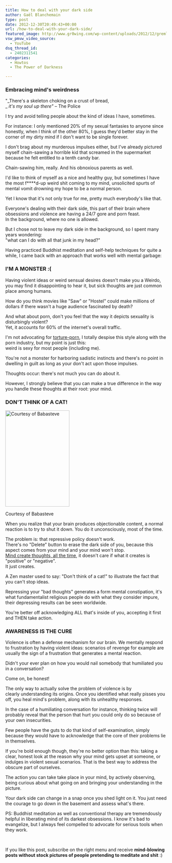 ```yaml
---
title: How to deal with your dark side
author: Gaël Blanchemain
type: post
date: 2012-12-30T20:49:43+00:00
url: /how-to-deal-with-your-dark-side/
featured_image: http://www.gr0wing.com/wp-content/uploads/2012/12/gremlins-@-a-bar.jpg
vsw_pmvw_video_source:
  - YouTube
dsq_thread_id:
  - 2402311541
categories:
  - Howtos
  - The Power of Darkness

---
```

### Embracing mind's weirdness

"_There's a skeleton choking on a crust of bread,  
_ _it's my soul up there"_ &#8211; The Police

I try and avoid telling people about the kind of ideas I have, sometimes.

For instance: I only mentioned 20% of my sexual fantasies to anyone since honestly, when I think of the other 80%, I guess they'd better stay in the corner of my dirty mind if I don't want to be single forever.

<!--more-->

I don't brag about my murderous impulses either, but I've already pictured myself chain-sawing a horrible kid that screamed in the supermarket because he felt entitled to a tenth candy bar.

Chain-sawing him, really. And his obnoxious parents as well.

I'd like to think of myself as a nice and healthy guy, but sometimes I have the most f\****d-up weird shit coming to my mind, unsolicited spurts of mental vomit drowning my hope to be a normal person.

Yet I know that it's not only true for me, pretty much everybody's like that.

Everyone's dealing with their dark side, this part of their brain where obsessions and violence are having a 24/7 gore and porn feast.  
In the background, where no one is allowed.

But I chose not to leave my dark side in the background, so I spent many years wondering:  
"what can I do with all that junk in my head?"

Having practiced Buddhist meditation and self-help techniques for quite a while, I came back with an approach that works well with mental garbage:

### I'M A MONSTER :(

Having violent ideas or weird sensual desires doesn't make you a Weirdo, you may find it disappointing to hear it, but sick thoughts are just common place among humans.

How do you think movies like "Saw" or "Hostel" could make millions of dollars if there wasn't a huge audience fascinated by death?

And what about porn, don't you feel that the way it depicts sexuality is disturbingly violent?  
Yet, it accounts for 60% of the internet's overall traffic.

I'm not advocating for <a href="http://en.wikipedia.org/wiki/Splatter_film" target="_blank">torture-porn</a>, I totally despise this style along with the porn industry, but my point is just this:  
weird is sexy for most people (including me).

You're not a monster for harboring sadistic instincts and there's no point in dwelling in guilt as long as your don't act upon those impulses.

Thoughts occur: there's not much you can do about it.

However, I strongly believe that you can make a true difference in the way you handle these thoughts at their root: your mind.

### DON'T THINK OF A CAT!

<div id="attachment_4262" style="width: 210px" class="wp-caption alignleft">
  <img aria-describedby="caption-attachment-4262" class="size-medium wp-image-4262" alt="Courtesy of Babasteve" src="http://www.gr0wing.com/wp-content/uploads/2012/12/Burka-200x300.jpg" width="200" height="300" srcset="https://www.gr0wing.com/wp-content/uploads/2012/12/Burka-200x300.jpg 200w, https://www.gr0wing.com/wp-content/uploads/2012/12/Burka-682x1024.jpg 682w, https://www.gr0wing.com/wp-content/uploads/2012/12/Burka-588x882.jpg 588w, https://www.gr0wing.com/wp-content/uploads/2012/12/Burka.jpg 720w" sizes="(max-width: 200px) 100vw, 200px" />
  
  <p id="caption-attachment-4262" class="wp-caption-text">
    Courtesy of Babasteve
  </p>
</div>

When you realize that your brain produces objectionable content, a normal reaction is to try to shut it down. You do it unconsciously, most of the time.

The problem is: that repressive policy doesn't work.  
There's no "Delete" button to erase the dark side of you, because this aspect comes from your mind and your mind won't stop.  
<a href="http://theoatmeal.com/comics/brain" target="_blank">Mind create thoughts, all the time</a>, it doesn't care if what it creates is "positive" or "negative".  
It just creates.

A Zen master used to say: "Don't think of a cat!" to illustrate the fact that you can't stop ideas.

Repressing your "bad thoughts" generates a form mental constipation, it's what fundamentalist religious people do with what they consider impure, their depressing results can be seen worldwide.

You're better off acknowledging ALL that's inside of you, accepting it first and THEN take action.

### AWARENESS IS THE CURE

Violence is often a defense mechanism for our brain. We mentally respond to frustration by having violent ideas: scenarios of revenge for example are usually the sign of a frustration that generates a mental reaction.

Didn't your ever plan on how you would nail somebody that humiliated you in a conversation?

Come on, be honest!

The only way to actually solve the problem of violence is by clearly understanding its origins. Once you identified what really pisses you off, you heal mind's problem, along with its unhealthy responses.

In the case of a humiliating conversation for instance, thinking twice will probably reveal that the person that hurt you could only do so because of your own insecurities.

Few people have the guts to do that kind of self-examination, simply because they would have to acknowledge that the core of their problems lie in themselves.

If you're bold enough though, they're no better option than this: taking a clear, honest look at the reason why your mind gets upset at someone, or indulges in violent sexual scenarios. That is the best way to address the obscure part of ourselves.

The action you can take take place in your mind, by actively observing, being curious about what going on and bringing your understanding in the picture.

Your dark side can change in a snap once you shed light on it. You just need the courage to go down in the basement and assess what's there.

PS: Buddhist meditation as well as conventional therapy are tremendously helpful in liberating mind of its darkest obsessions. I know it's bad to evangelize, but I always feel compelled to advocate for serious tools when they work.

&nbsp;

If you like this post, subscribe on the right menu and receive **mind-blowing posts without stock pictures of people pretending to meditate and shit** :)

